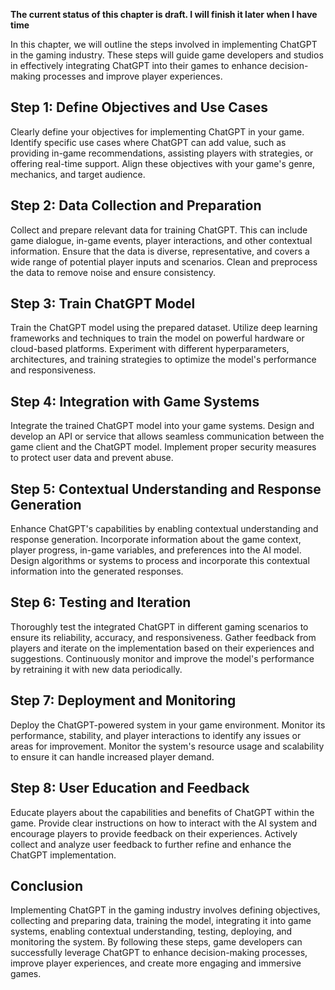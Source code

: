 **The current status of this chapter is draft. I will finish it later when I have time**

In this chapter, we will outline the steps involved in implementing ChatGPT in the gaming industry. These steps will guide game developers and studios in effectively integrating ChatGPT into their games to enhance decision-making processes and improve player experiences.

Step 1: Define Objectives and Use Cases
---------------------------------------

Clearly define your objectives for implementing ChatGPT in your game. Identify specific use cases where ChatGPT can add value, such as providing in-game recommendations, assisting players with strategies, or offering real-time support. Align these objectives with your game's genre, mechanics, and target audience.

Step 2: Data Collection and Preparation
---------------------------------------

Collect and prepare relevant data for training ChatGPT. This can include game dialogue, in-game events, player interactions, and other contextual information. Ensure that the data is diverse, representative, and covers a wide range of potential player inputs and scenarios. Clean and preprocess the data to remove noise and ensure consistency.

Step 3: Train ChatGPT Model
---------------------------

Train the ChatGPT model using the prepared dataset. Utilize deep learning frameworks and techniques to train the model on powerful hardware or cloud-based platforms. Experiment with different hyperparameters, architectures, and training strategies to optimize the model's performance and responsiveness.

Step 4: Integration with Game Systems
-------------------------------------

Integrate the trained ChatGPT model into your game systems. Design and develop an API or service that allows seamless communication between the game client and the ChatGPT model. Implement proper security measures to protect user data and prevent abuse.

Step 5: Contextual Understanding and Response Generation
--------------------------------------------------------

Enhance ChatGPT's capabilities by enabling contextual understanding and response generation. Incorporate information about the game context, player progress, in-game variables, and preferences into the AI model. Design algorithms or systems to process and incorporate this contextual information into the generated responses.

Step 6: Testing and Iteration
-----------------------------

Thoroughly test the integrated ChatGPT in different gaming scenarios to ensure its reliability, accuracy, and responsiveness. Gather feedback from players and iterate on the implementation based on their experiences and suggestions. Continuously monitor and improve the model's performance by retraining it with new data periodically.

Step 7: Deployment and Monitoring
---------------------------------

Deploy the ChatGPT-powered system in your game environment. Monitor its performance, stability, and player interactions to identify any issues or areas for improvement. Monitor the system's resource usage and scalability to ensure it can handle increased player demand.

Step 8: User Education and Feedback
-----------------------------------

Educate players about the capabilities and benefits of ChatGPT within the game. Provide clear instructions on how to interact with the AI system and encourage players to provide feedback on their experiences. Actively collect and analyze user feedback to further refine and enhance the ChatGPT implementation.

Conclusion
----------

Implementing ChatGPT in the gaming industry involves defining objectives, collecting and preparing data, training the model, integrating it into game systems, enabling contextual understanding, testing, deploying, and monitoring the system. By following these steps, game developers can successfully leverage ChatGPT to enhance decision-making processes, improve player experiences, and create more engaging and immersive games.
